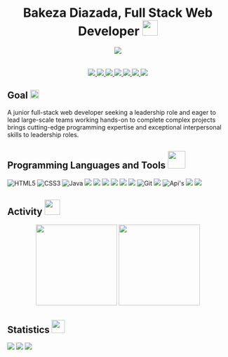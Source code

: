 <h1 align="center">Bakeza Diazada, Full Stack Web Developer <img width="35" src="https://c.tenor.com/nebZyl8oN7IAAAAi/wave-hello.gif" /></h1>
<p align="center">
    <img src="https://www.codewars.com/users/Bakeza/badges/large" /><br><br><br>
    <a href="https://www.linkedin.com/in/bakeza-diazada">
    <img src="https://img.shields.io/badge/-linkedin-%230966C2?style=for-the-badge&logo=linkedin&logoColor=white" />
    </a>
    <a href="https://github.com/mo7mad4">
    <img src="https://img.shields.io/badge/-github-1C1C1C?style=for-the-badge&logo=github&logoColor=white" />
    </a>
    <a href="mailto:dbakeza2002@gmail.com?subject=Email From GitHub Account">
    <img src="https://img.shields.io/badge/Gmail-D14836?style=for-the-badge&logo=gmail&logoColor=white" />
    </a>
    <a href="https://www.codewars.com/users/Bakeza">
    <img src="https://img.shields.io/badge/-codewars-b1361e?style=for-the-badge&logo=codewars&logoColor=white" />
    </a>
    <a href="https://www.freecodecamp.org/bakezadiazada">
    <img src="https://img.shields.io/badge/-freecodecamp-2a2a40?style=for-the-badge&logo=freecodecamp&logoColor=white" />
    </a>
    <a href="https://twitter.com/Bakeza2002">
    <img src="https://img.shields.io/badge/-twitter-%230966C2?style=for-the-badge&logo=twitter&logoColor=white" />
    </a>
    <a href="https://www.instagram.com/bakeza2002/">
    <img src="https://img.shields.io/badge/Instagram-E1306C?style=for-the-badge&logo=instagram&logoColor=white" />
    </a>
</p>

## Goal <img width="20" src="https://c.tenor.com/8McIGu0Tf_QAAAAi/fire-joypixels.gif" />
A junior full-stack web developer seeking a leadership role and eager to lead large-scale teams working hands-on to complete complex projects brings cutting-edge programming expertise and exceptional interpersonal skills to leadership roles.

## Programming Languages and Tools <img width="40" src="https://c.tenor.com/Pnb_hVWq2sgAAAAi/on-process-dig.gif" />
![HTML5](https://img.shields.io/badge/HTML5-E34F26?style=for-the-badge&logo=html5&logoColor=white)
![CSS3](https://img.shields.io/badge/CSS3-1572B6?style=for-the-badge&logo=css3&logoColor=white)
![Java](https://img.shields.io/badge/java-horizontal.svg?style=for-the-badge&logo=java&logoColor=white)
<img src="https://img.shields.io/badge/JavaScript-F7DF1E?style=for-the-badge&logo=javascript&logoColor=black" />
<img src="https://img.shields.io/badge/-ReactJs-61DAFB?style=for-the-badge&logo=react&logoColor=white" />
<img src="https://img.shields.io/badge/Node.js-43853D?style=for-the-badge&logo=node.js&logoColor=white" />
<img src="https://img.shields.io/badge/Express.js-404D59?style=for-the-badge&logo=express&logoColor=white" />
<img src="https://img.shields.io/badge/PostgreSQL-316192?style=for-the-badge&logo=postgresql&logoColor=white" />
<img src="https://img.shields.io/badge/-Jest-914359?style=for-the-badge&logo=jest&logoColor=white" />
![Git](https://img.shields.io/badge/-Git-3A3A3A?style=for-the-badge&logo=git&logoColor=white)
<img src="https://img.shields.io/badge/GitHub-100000?style=for-the-badge&logo=github&logoColor=white" />
![Api's](https://img.shields.io/badge/-apis-3A3A3A?style=for-the-badge&logo=connect&logoColor=white)
<img src="https://img.shields.io/badge/-Visual%20Studio%20Code-0584C4?style=for-the-badge&logo=visualstudiocode&logoColor=white" />
<img src="https://img.shields.io/badge/-postman-F26634?style=for-the-badge&logo=postman&logoColor=white" />

## Activity <img width="35" src="https://c.tenor.com/dWMRNxW7Ti4AAAAi/iota-tanglevision.gif" />
<div align="center">
  <img height="185em" src="https://github-readme-stats.vercel.app/api?username=Bakeza&theme=dracula&show_icons=true" />
  <img height="185em" src="https://github-readme-stats.vercel.app/api/top-langs/?username=Bakeza&layout=compact&text_color=daf7dc&bg_color=151515&theme=dracula&show_icons=true" />
</div>

## Statistics <img width="30" src="https://c.tenor.com/LSHKMiRdLggAAAAi/statistics-trending-up.gif" />

<a href="https://github.com/Bakeza?tab=followers"><img src="https://img.shields.io/github/followers/mo7mad4?label=Followers&style=social" /></a>
<img src="https://img.shields.io/github/stars/Bakeza?label=stars&style=social" />
<img src="https://komarev.com/ghpvc/?username=Bakeza" />
